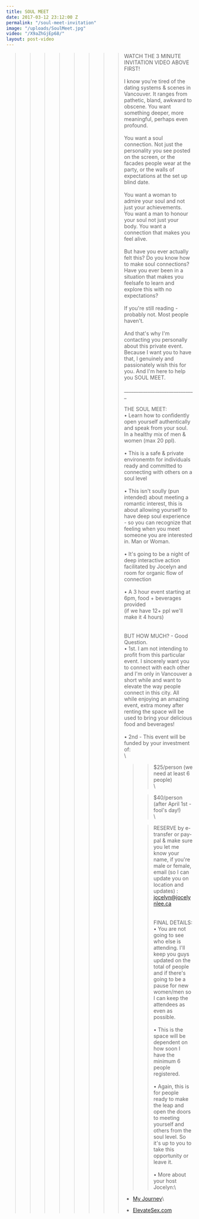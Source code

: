 ```yaml
---
title: SOUL MEET
date: 2017-03-12 23:12:00 Z
permalink: "/soul-meet-invitation"
image: "/uploads/SoulMeet.jpg"
video: "/X9aZhGjEp68/"
layout: post-video
---
```


> > > > > > > > WATCH THE 3 MINUTE INVITATION VIDEO ABOVE FIRST!\
> > > > > > > > \
> > > > > > > > I know you're tired of the dating systems & scenes in Vancouver. It ranges from pathetic, bland, awkward to obscene. You want something deeper, more meaningful, perhaps even profound.\
> > > > > > > > \
> > > > > > > > You want a soul connection. Not just the personality you see posted on the screen, or the facades people wear at the party, or the walls of expectations at the set up blind date.\
> > > > > > > > \
> > > > > > > > You want a woman to admire your soul and not just your achievements. You want a man to honour your soul not just your body. You want a connection that makes you feel alive.\
> > > > > > > > \
> > > > > > > > But have you ever actually felt this? Do you know how to make soul connections? Have you ever been in a situation that makes you feelsafe to learn and explore this with no expectations?\
> > > > > > > > \
> > > > > > > > If you're still reading - probably not. Most people haven't.\
> > > > > > > > \
> > > > > > > > And that's why I'm contacting you personally about this private event. Because I want you to have that, I genuinely and passionately wish this for you. And I'm here to help you SOUL MEET.\
> > > > > > > > \
> > > > > > > > ______________________________\
> > > > > > > > \
> > > > > > > > THE SOUL MEET:\
> > > > > > > > • Learn how to confidently open yourself authentically and speak from your soul. In a healthy mix of men & women (max 20 ppl).\
> > > > > > > > \
> > > > > > > > • This is a safe & private environemtn for individuals ready and committed to connecting with others on a soul level\
> > > > > > > > \
> > > > > > > > • This isn't soully (pun intended) about meeting a romantic interest, this is about allowing yourself to have deep soul experience - so you can recognize that feeling when you meet someone you are interested in. Man or Woman.\
> > > > > > > > \
> > > > > > > > • It's going to be a night of deep interactive action facilitated by Jocelyn and room for organic flow of connection\
> > > > > > > > \
> > > > > > > > • A 3 hour event starting at 6pm, food \+ beverages provided\
> > > > > > > > \(if we have 12\+ ppl we'll make it 4 hours)\
> > > > > > > > \
> > > > > > > > \
> > > > > > > > BUT HOW MUCH? - Good Question.\
> > > > > > > > • 1st. I am not intending to profit from this particular event. I sincerely want you to connect with each other and I'm only in Vancouver a short while and want to elevate the way people connect in this city. All while enjoying an amazing event, extra money after renting the space will be used to bring your delicious food and beverages!\
> > > > > > > > \
> > > > > > > > • 2nd - This event will be funded by your investment of:\
> > > > > > > > \\
> > > > > > > >
> > > > > > > > > > $25/person (we need at least 6 people)\
> > > > > > > > > > \\
> > > > > > > > >
> > > > > > > > > > $40/person (after April 1st - fool's day!)\
> > > > > > > > > > \\
> > > > > > > > >
> > > > > > > > > > RESERVE by e-transfer or pay-pal & make sure you let me know your name, if you're male or female, email (so I can update you on location and updates) : jocelyn@jocelynlee.ca\
> > > > > > > > > > \
> > > > > > > > > > \
> > > > > > > > > > FINAL DETAILS:\
> > > > > > > > > > • You are not going to see who else is attending. I'll keep you guys updated on the total of people and if there's going to be a pause for new women/men so I can keep the attendees as even as possible.\
> > > > > > > > > > \
> > > > > > > > > > • This is the space will be dependent on how soon I have the minimum 6 people registered.\
> > > > > > > > > > \
> > > > > > > > > > • Again, this is for people ready to make the leap and open the doors to meeting yourself and others from the soul level. So it's up to you to take this opportunity or leave it.\
> > > > > > > > > > \
> > > > > > > > > > • More about your host Jocelyn:\\
> > > > > > > >
> > > > > > > > * [My Journey](http://www.jocelynlee.ca/my-journey/)\\
> > > > > > > >
> > > > > > > > * [ElevateSex.com](http://elevatesex.com/)